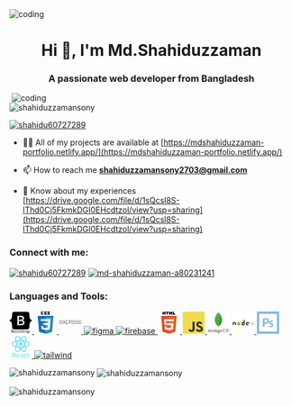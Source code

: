 <img height='300' src='https://builtin.com/cdn-cgi/image/f=auto,quality=80,width=752,height=435/https://builtin.com/sites/www.builtin.com/files/styles/byline_image/public/2022-09/robot-code-robotics-robotic-programming-language.png' alt='coding' width="100%">
<h1 align="center">Hi 👋, I'm Md.Shahiduzzaman</h1>
<h3 align="center">A passionate web developer from Bangladesh</h3>
<img align='right' src='https://www.lambdatest.com/resources/images/ezgif.com-gif-maker-16.gif' alt='coding' width="500">

<p align="left"> <img src="https://komarev.com/ghpvc/?username=shahiduzzamansony&label=Profile%20views&color=0e75b6&style=flat" alt="shahiduzzamansony" /> </p>

<p align="left"> <a href="https://twitter.com/shahidu60727289" target="blank"><img src="https://img.shields.io/twitter/follow/shahidu60727289?logo=twitter&style=for-the-badge" alt="shahidu60727289" /></a> </p>

- 👨‍💻 All of my projects are available at [https://mdshahiduzzaman-portfolio.netlify.app/](https://mdshahiduzzaman-portfolio.netlify.app/)

- 📫 How to reach me **shahiduzzamansony2703@gmail.com**

- 📄 Know about my experiences [https://drive.google.com/file/d/1sQcsl8S-lThd0Cj5FkmkDGI0EHcdtzol/view?usp=sharing](https://drive.google.com/file/d/1sQcsl8S-lThd0Cj5FkmkDGI0EHcdtzol/view?usp=sharing)

<h3 align="left">Connect with me:</h3>
<p align="left">
<a href="https://twitter.com/shahidu60727289" target="blank"><img align="center" src="https://raw.githubusercontent.com/rahuldkjain/github-profile-readme-generator/master/src/images/icons/Social/twitter.svg" alt="shahidu60727289" height="30" width="40" /></a>
<a href="https://linkedin.com/in/md-shahiduzzaman-a80231241" target="blank"><img align="center" src="https://raw.githubusercontent.com/rahuldkjain/github-profile-readme-generator/master/src/images/icons/Social/linked-in-alt.svg" alt="md-shahiduzzaman-a80231241" height="30" width="40" /></a>
</p>

<h3 align="left">Languages and Tools:</h3>
<p align="left"> <a href="https://getbootstrap.com" target="_blank" rel="noreferrer"> <img src="https://raw.githubusercontent.com/devicons/devicon/master/icons/bootstrap/bootstrap-plain-wordmark.svg" alt="bootstrap" width="40" height="40"/> </a> <a href="https://www.w3schools.com/css/" target="_blank" rel="noreferrer"> <img src="https://raw.githubusercontent.com/devicons/devicon/master/icons/css3/css3-original-wordmark.svg" alt="css3" width="40" height="40"/> </a> <a href="https://expressjs.com" target="_blank" rel="noreferrer"> <img src="https://raw.githubusercontent.com/devicons/devicon/master/icons/express/express-original-wordmark.svg" alt="express" width="40" height="40"/> </a> <a href="https://www.figma.com/" target="_blank" rel="noreferrer"> <img src="https://www.vectorlogo.zone/logos/figma/figma-icon.svg" alt="figma" width="40" height="40"/> </a> <a href="https://firebase.google.com/" target="_blank" rel="noreferrer"> <img src="https://www.vectorlogo.zone/logos/firebase/firebase-icon.svg" alt="firebase" width="40" height="40"/> </a> <a href="https://www.w3.org/html/" target="_blank" rel="noreferrer"> <img src="https://raw.githubusercontent.com/devicons/devicon/master/icons/html5/html5-original-wordmark.svg" alt="html5" width="40" height="40"/> </a> <a href="https://developer.mozilla.org/en-US/docs/Web/JavaScript" target="_blank" rel="noreferrer"> <img src="https://raw.githubusercontent.com/devicons/devicon/master/icons/javascript/javascript-original.svg" alt="javascript" width="40" height="40"/> </a> <a href="https://www.mongodb.com/" target="_blank" rel="noreferrer"> <img src="https://raw.githubusercontent.com/devicons/devicon/master/icons/mongodb/mongodb-original-wordmark.svg" alt="mongodb" width="40" height="40"/> </a> <a href="https://nodejs.org" target="_blank" rel="noreferrer"> <img src="https://raw.githubusercontent.com/devicons/devicon/master/icons/nodejs/nodejs-original-wordmark.svg" alt="nodejs" width="40" height="40"/> </a> <a href="https://www.photoshop.com/en" target="_blank" rel="noreferrer"> <img src="https://raw.githubusercontent.com/devicons/devicon/master/icons/photoshop/photoshop-line.svg" alt="photoshop" width="40" height="40"/> </a> <a href="https://reactjs.org/" target="_blank" rel="noreferrer"> <img src="https://raw.githubusercontent.com/devicons/devicon/master/icons/react/react-original-wordmark.svg" alt="react" width="40" height="40"/> </a> <a href="https://tailwindcss.com/" target="_blank" rel="noreferrer"> <img src="https://www.vectorlogo.zone/logos/tailwindcss/tailwindcss-icon.svg" alt="tailwind" width="40" height="40"/> </a> </p>

<p><img align="left" src="https://github-readme-stats.vercel.app/api/top-langs?username=shahiduzzamansony&show_icons=true&locale=en&layout=compact" alt="shahiduzzamansony" /></p>

<p>&nbsp;<img align="center" src="https://github-readme-stats.vercel.app/api?username=shahiduzzamansony&show_icons=true&locale=en" alt="shahiduzzamansony" /></p>

<p><img align="center" src="https://github-readme-streak-stats.herokuapp.com/?user=shahiduzzamansony&" alt="shahiduzzamansony" /></p>
